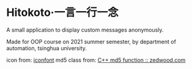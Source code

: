 # Hitokoto·一言一行一念

A small application to display custom messages anonymously.

Made for OOP course on 2021 summer semester, by department of automation, tsinghua university.

icon from: [iconfont](https://www.iconfont.cn/)
md5 class from: [C++ md5 function :: zedwood.com](http://www.zedwood.com/article/cpp-md5-function)


